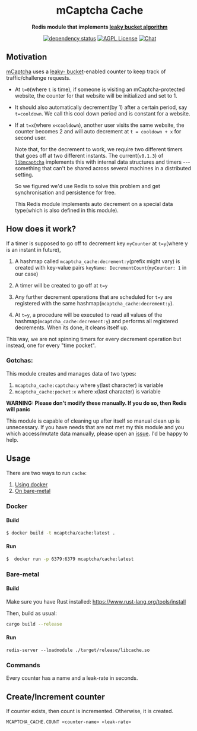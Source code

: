 <div align="center">
  <h1>mCaptcha Cache</h1>
  <p>
    <strong>
      Redis module that implements
      <a href="https://en.wikipedia.org/wiki/Leaky_bucket"
        >leaky bucket algorithm</a
      >
    </strong>
  </p>

[![dependency status](https://deps.rs/repo/github/mCaptcha/cache/status.svg)](https://deps.rs/repo/github/mCaptcha/cache)
[![AGPL License](https://img.shields.io/badge/license-AGPL-blue.svg?style=flat-square)](http://www.gnu.org/licenses/agpl-3.0)
[![Chat](https://img.shields.io/badge/matrix-+mcaptcha:matrix.batsense.net-purple?style=flat-square)](https://matrix.to/#/+mcaptcha:matrix.batsense.net)

</div>

## Motivation

[mCaptcha](https://github.com/mCaptcha/mCaptcha) uses a [leaky-
bucket](https://en.wikipedia.org/wiki/Leaky_bucket)-enabled counter to
keep track of traffic/challenge requests.

- At `t=0`(where `t` is time), if someone is visiting an mCaptcha-protected website, the
  counter for that website will be initialized and set to 1.

- It should also automatically decrement(by 1) after a certain period, say
  `t=cooldown`. We call this cool down period and is constant for a
  website.

- If at `t=x`(where `x<cooldown`), another user visits the same website,
  the counter becomes 2 and will auto decrement at `t = cooldown + x`
  for second user.

  Note that, for the decrement to work, we require two different timers
  that goes off at two different instants. The current(`v0.1.3`) of
  [`libmcaptcha`](https://github.com/mCaptcha/libmcaptcha/) implements
  this with internal data structures and timers --- something that can't
  be shared across several machines in a distributed setting.

  So we figured we'd use Redis to solve this problem and get
  synchronisation and persistence for free.

  This Redis module implements auto decrement on a special
  data type(which is also defined in this module).

## How does it work?

If a timer is supposed to go off to
decrement key `myCounter` at `t=y`(where y is an instant in future),

1. A hashmap called `mcaptcha_cache:decrement:y`(prefix might vary) is
   created with key-value pairs `keyName: DecrementCount`(`myCounter: 1` in
   our case)

2. A timer will be created to go off at `t=y`
3. Any further decrement operations that are scheduled for `t=y` are
   registered with the same hashmap(`mcaptcha_cache:decrement:y`).

4. At `t=y`, a procedure will be executed to read
   all values of the hashmap(`mcaptcha_cache:decrement:y`) and performs
   all registered decrements. When its done, it cleans itself up.

This way, we are not spinning timers for every decrement operation but
instead, one for every "time pocket".

### Gotchas:

This module creates and manages data of two types:

1.  `mcaptcha_cache:captcha:y` where `y`(last character) is variable
2.  `mcaptcha_cache:pocket:x` where `x`(last character) is variable

**WARNING: Please don't modify these manually. If you do so, then Redis
will panic**

This module is capable of cleaning up after itself so manual clean up is
unnecessary. If you have needs that are not met my this module and you
which access/mutate data manually, please open an
[issue](https://github.com/mCaptcha/cache/issues). I'd be happy to help.

## Usage

There are two ways to run `cache`:

1. [Using docker](#docker)
2. [On bare-metal](#bare-metal)

### Docker

#### Build

```bash
$ docker build -t mcaptcha/cache:latest .
```

#### Run

```bash
$  docker run -p 6379:6379 mcaptcha/cache:latest
```

### Bare-metal

#### Build

Make sure you have Rust installed:
https://www.rust-lang.org/tools/install

Then, build as usual:

```bash
cargo build --release
```

#### Run

```
redis-server --loadmodule ./target/release/libcache.so
```

### Commands

Every counter has a name and a leak-rate in seconds.

## Create/Increment counter

If counter exists, then count is incremented. Otherwise, it is created.

```redis
MCAPTCHA_CACHE.COUNT <counter-name> <leak-rate>
```
